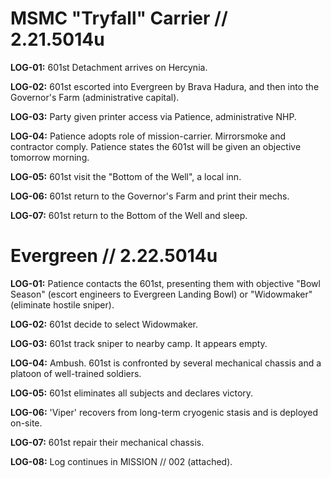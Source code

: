 # MSMC "Tryfall" Carrier // 2.21.5014u
**LOG-01:** 601st Detachment arrives on Hercynia.

**LOG-02:** 601st escorted into Evergreen by Brava Hadura, and then into the Governor's Farm (administrative capital).

**LOG-03:** Party given printer access via Patience, administrative NHP.

**LOG-04:** Patience adopts role of mission-carrier. Mirrorsmoke and contractor comply. Patience states the 601st will be given an objective tomorrow morning.

**LOG-05:** 601st visit the "Bottom of the Well", a local inn.

**LOG-06:** 601st return to the Governor's Farm and print their mechs.

**LOG-07:** 601st return to the Bottom of the Well and sleep.

# Evergreen // 2.22.5014u
**LOG-01:** Patience contacts the  601st, presenting them with objective "Bowl Season" (escort engineers to Evergreen Landing Bowl) or "Widowmaker" (eliminate hostile sniper).

**LOG-02:** 601st decide to select Widowmaker.

**LOG-03:** 601st track sniper to nearby camp. It appears empty.

**LOG-04:** Ambush. 601st is confronted by several mechanical chassis and a platoon of well-trained soldiers.

**LOG-05:** 601st eliminates all subjects and declares victory.

**LOG-06:** 'Viper' recovers from long-term cryogenic stasis and is deployed on-site.

**LOG-07:** 601st repair their mechanical chassis.

**LOG-08:** Log continues in MISSION // 002 (attached).
